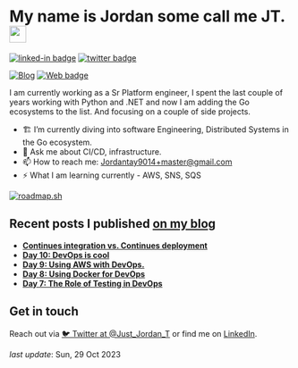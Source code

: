 <h1>My name is Jordan some call me JT.  <img src="https://github.com/egonelbre/gophers/blob/master/icon/typing-furiously.gif?raw=true" width="30"/> </h1>

[![linked-in badge](https://img.shields.io/badge/JordanTaylor-2088FF?style=flat&logo=linkedin)](https://www.linkedin.com/in/jordan-taylor-3555aba6/)
[![twitter badge](https://img.shields.io/badge/@Just_Jordan_T-2088FF?style=flat&logo=twitter)](https://twitter.com/Just_Jordan_T)
<!-- [![YT badge](https://img.shields.io/badge/YouTube-FF0000?style=flat&logo=youtube&logoColor=white)](https://www.youtube.com/channel/UCWMddXhNGWkzBYYS9cv-7Qg?view_as=subscriber) -->
[![Blog](https://img.shields.io/badge/Blog-2088FF?&style=flat&logo=blog&logoColor=white)](https://blog.justjordant.com)
[![Web badge](https://img.shields.io/badge/WebSite-30302f?style=flat&logo=google_chrome)](https://justjordant.com/)

I am currently working as a Sr Platform engineer, I spent the last couple of years working with Python and .NET and now I am adding the Go ecosystems to the list. And focusing on a couple of side projects.


- 🏗️ I’m currently diving into software Engineering, Distributed Systems in the Go ecosystem.
- 💬 Ask me about CI/CD, infrastructure.
- 📫 How to reach me: Jordantay9014+master@gmail.com
- ⚡ What I am learning currently - AWS, SNS, SQS

[![roadmap.sh](https://api.roadmap.sh/v1-badge/tall/6511ee923dc8db4c64bbde10?variant=dark)](https://roadmap.sh)

## Recent posts I published [on my blog](https://blog.justjordant.com)

- **[Continues integration vs. Continues deployment](https://blog.justjordant.com/continues-integration-vs-continues-deployment)**
- **[Day 10: DevOps is cool](https://blog.justjordant.com/day-10-devops-is-cool)**
- **[Day 9: Using AWS with DevOps.](https://blog.justjordant.com/day-9-using-aws-with-devops)**
- **[Day 8: Using Docker for DevOps](https://blog.justjordant.com/day-8-using-docker-for-devops)**
- **[Day 7: The Role of Testing in DevOps](https://blog.justjordant.com/day-7-the-role-of-testing-in-devops)**

<!-- 
- **[Continues integration vs. Continues deployment](https://blog.justjordant.com/continues-integration-vs-continues-deployment)** ()
- **[Day 10: DevOps is cool](https://blog.justjordant.com/day-10-devops-is-cool)** ()
- **[Day 9: Using AWS with DevOps.](https://blog.justjordant.com/day-9-using-aws-with-devops)** ()
- **[Day 8: Using Docker for DevOps](https://blog.justjordant.com/day-8-using-docker-for-devops)** ()
- **[Day 7: The Role of Testing in DevOps](https://blog.justjordant.com/day-7-the-role-of-testing-in-devops)** ()
 -->


## Get in touch

Reach out via [🐦 Twitter at @Just_Jordan_T](https://twitter.com/Just_Jordan_T) or find me on [LinkedIn](https://linkedin.com/in/justjordant).

_last update_: Sun, 29 Oct 2023

